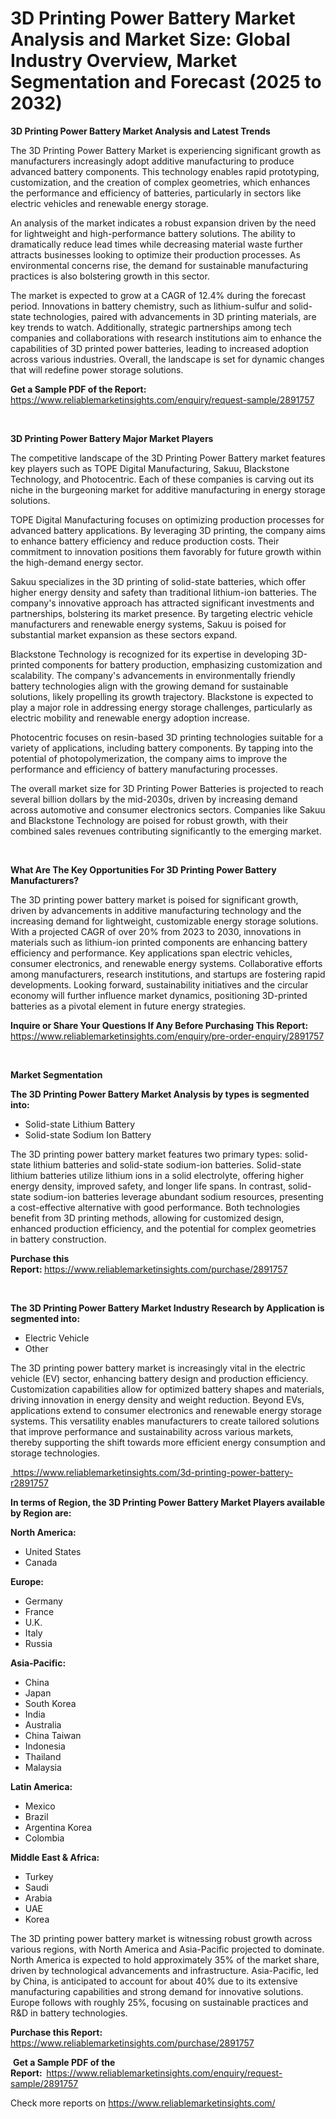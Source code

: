 <p><h1>3D Printing Power Battery Market Analysis and Market Size: Global Industry Overview, Market Segmentation and Forecast (2025 to 2032)</h1></p><p><strong>3D Printing Power Battery Market Analysis and Latest Trends</strong></p>
<p><p>The 3D Printing Power Battery Market is experiencing significant growth as manufacturers increasingly adopt additive manufacturing to produce advanced battery components. This technology enables rapid prototyping, customization, and the creation of complex geometries, which enhances the performance and efficiency of batteries, particularly in sectors like electric vehicles and renewable energy storage.</p><p>An analysis of the market indicates a robust expansion driven by the need for lightweight and high-performance battery solutions. The ability to dramatically reduce lead times while decreasing material waste further attracts businesses looking to optimize their production processes. As environmental concerns rise, the demand for sustainable manufacturing practices is also bolstering growth in this sector.</p><p>The market is expected to grow at a CAGR of 12.4% during the forecast period. Innovations in battery chemistry, such as lithium-sulfur and solid-state technologies, paired with advancements in 3D printing materials, are key trends to watch. Additionally, strategic partnerships among tech companies and collaborations with research institutions aim to enhance the capabilities of 3D printed power batteries, leading to increased adoption across various industries. Overall, the landscape is set for dynamic changes that will redefine power storage solutions.</p></p>
<p><strong>Get a Sample PDF of the Report:&nbsp;</strong> <a href="https://www.reliablemarketinsights.com/enquiry/request-sample/2891757?utm_campaign=2943&utm_medium=2&utm_source=Github&utm_content=ia&utm_term=14032025&utm_id=3d-printing-power-battery">https://www.reliablemarketinsights.com/enquiry/request-sample/2891757</a></p>
<p>&nbsp;</p>
<p><strong>3D Printing Power Battery Major Market Players</strong></p>
<p><p>The competitive landscape of the 3D Printing Power Battery market features key players such as TOPE Digital Manufacturing, Sakuu, Blackstone Technology, and Photocentric. Each of these companies is carving out its niche in the burgeoning market for additive manufacturing in energy storage solutions.</p><p>TOPE Digital Manufacturing focuses on optimizing production processes for advanced battery applications. By leveraging 3D printing, the company aims to enhance battery efficiency and reduce production costs. Their commitment to innovation positions them favorably for future growth within the high-demand energy sector.</p><p>Sakuu specializes in the 3D printing of solid-state batteries, which offer higher energy density and safety than traditional lithium-ion batteries. The company's innovative approach has attracted significant investments and partnerships, bolstering its market presence. By targeting electric vehicle manufacturers and renewable energy systems, Sakuu is poised for substantial market expansion as these sectors expand.</p><p>Blackstone Technology is recognized for its expertise in developing 3D-printed components for battery production, emphasizing customization and scalability. The company's advancements in environmentally friendly battery technologies align with the growing demand for sustainable solutions, likely propelling its growth trajectory. Blackstone is expected to play a major role in addressing energy storage challenges, particularly as electric mobility and renewable energy adoption increase.</p><p>Photocentric focuses on resin-based 3D printing technologies suitable for a variety of applications, including battery components. By tapping into the potential of photopolymerization, the company aims to improve the performance and efficiency of battery manufacturing processes.</p><p>The overall market size for 3D Printing Power Batteries is projected to reach several billion dollars by the mid-2030s, driven by increasing demand across automotive and consumer electronics sectors. Companies like Sakuu and Blackstone Technology are poised for robust growth, with their combined sales revenues contributing significantly to the emerging market.</p></p>
<p>&nbsp;</p>
<p><strong>What Are The Key Opportunities For 3D Printing Power Battery Manufacturers?</strong></p>
<p><p>The 3D printing power battery market is poised for significant growth, driven by advancements in additive manufacturing technology and the increasing demand for lightweight, customizable energy storage solutions. With a projected CAGR of over 20% from 2023 to 2030, innovations in materials such as lithium-ion printed components are enhancing battery efficiency and performance. Key applications span electric vehicles, consumer electronics, and renewable energy systems. Collaborative efforts among manufacturers, research institutions, and startups are fostering rapid developments. Looking forward, sustainability initiatives and the circular economy will further influence market dynamics, positioning 3D-printed batteries as a pivotal element in future energy strategies.</p></p>
<p><strong>Inquire or Share Your Questions If Any Before Purchasing This Report:</strong> <a href="https://www.reliablemarketinsights.com/enquiry/pre-order-enquiry/2891757?utm_campaign=2943&utm_medium=2&utm_source=Github&utm_content=ia&utm_term=14032025&utm_id=3d-printing-power-battery">https://www.reliablemarketinsights.com/enquiry/pre-order-enquiry/2891757</a></p>
<p>&nbsp;</p>
<p><strong>Market Segmentation</strong></p>
<p><strong>The 3D Printing Power Battery Market Analysis by types is segmented into:</strong></p>
<p><ul><li>Solid-state Lithium Battery</li><li>Solid-state Sodium Ion Battery</li></ul></p>
<p><p>The 3D printing power battery market features two primary types: solid-state lithium batteries and solid-state sodium-ion batteries. Solid-state lithium batteries utilize lithium ions in a solid electrolyte, offering higher energy density, improved safety, and longer life spans. In contrast, solid-state sodium-ion batteries leverage abundant sodium resources, presenting a cost-effective alternative with good performance. Both technologies benefit from 3D printing methods, allowing for customized design, enhanced production efficiency, and the potential for complex geometries in battery construction.</p></p>
<p><strong>Purchase this Report:&nbsp;</strong><a href="https://www.reliablemarketinsights.com/purchase/2891757?utm_campaign=2943&utm_medium=2&utm_source=Github&utm_content=ia&utm_term=14032025&utm_id=3d-printing-power-battery">https://www.reliablemarketinsights.com/purchase/2891757</a></p>
<p>&nbsp;</p>
<p><strong>The 3D Printing Power Battery Market Industry Research by Application is segmented into:</strong></p>
<p><ul><li>Electric Vehicle</li><li>Other</li></ul></p>
<p><p>The 3D printing power battery market is increasingly vital in the electric vehicle (EV) sector, enhancing battery design and production efficiency. Customization capabilities allow for optimized battery shapes and materials, driving innovation in energy density and weight reduction. Beyond EVs, applications extend to consumer electronics and renewable energy storage systems. This versatility enables manufacturers to create tailored solutions that improve performance and sustainability across various markets, thereby supporting the shift towards more efficient energy consumption and storage technologies.</p></p>
<p><a href="https://www.reliablemarketinsights.com/3d-printing-power-battery-r2891757?utm_campaign=2943&utm_medium=2&utm_source=Github&utm_content=ia&utm_term=14032025&utm_id=3d-printing-power-battery">&nbsp;https://www.reliablemarketinsights.com/3d-printing-power-battery-r2891757</a></p>
<p><strong>In terms of Region, the 3D Printing Power Battery Market Players available by Region are:</strong></p>
<p>
    <p> <strong> North America: </strong>
        <ul>
            <li>United States</li>
            <li>Canada</li>
        </ul>
        </p> 
    <p> <strong> Europe: </strong>
        <ul>
            <li>Germany</li>
            <li>France</li>
            <li>U.K.</li>
            <li>Italy</li>
            <li>Russia</li>
        </ul>
        </p> 
    <p> <strong> Asia-Pacific: </strong>
        <ul>
            <li>China</li>
            <li>Japan</li>
            <li>South Korea</li>
            <li>India</li>
            <li>Australia</li>
            <li>China Taiwan</li>
            <li>Indonesia</li>
            <li>Thailand</li>
            <li>Malaysia</li>
        </ul>
        </p> 
    <p> <strong> Latin America: </strong>
        <ul>
            <li>Mexico</li>
            <li>Brazil</li>
            <li>Argentina Korea</li>
            <li>Colombia</li>
        </ul>
        </p> 
    <p> <strong> Middle East & Africa: </strong>
        <ul>
            <li>Turkey</li>
            <li>Saudi</li>
            <li>Arabia</li>
            <li>UAE</li>
            <li>Korea</li>
        </ul>
    </p>
    </p>
<p><p>The 3D printing power battery market is witnessing robust growth across various regions, with North America and Asia-Pacific projected to dominate. North America is expected to hold approximately 35% of the market share, driven by technological advancements and infrastructure. Asia-Pacific, led by China, is anticipated to account for about 40% due to its extensive manufacturing capabilities and strong demand for innovative solutions. Europe follows with roughly 25%, focusing on sustainable practices and R&D in battery technologies.</p></p>
<p><strong>Purchase this Report: </strong><a href="https://www.reliablemarketinsights.com/purchase/2891757?utm_campaign=2943&utm_medium=2&utm_source=Github&utm_content=ia&utm_term=14032025&utm_id=3d-printing-power-battery">https://www.reliablemarketinsights.com/purchase/2891757</a></p>
<p>&nbsp;<strong>Get a Sample PDF of the Report:&nbsp;&nbsp;</strong><a href="https://www.reliablemarketinsights.com/enquiry/request-sample/2891757?utm_campaign=2943&utm_medium=2&utm_source=Github&utm_content=ia&utm_term=14032025&utm_id=3d-printing-power-battery">https://www.reliablemarketinsights.com/enquiry/request-sample/2891757</a></p>
<p><strong></strong></p>
<p>Check more reports on <a href="https://www.reliablemarketinsights.com/?utm_campaign=2943&utm_medium=2&utm_source=Github&utm_content=ia&utm_term=14032025&utm_id=3d-printing-power-battery">https://www.reliablemarketinsights.com/</a></p>
